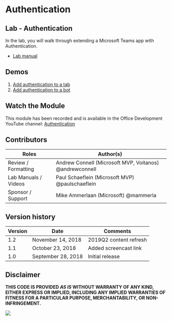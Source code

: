 # Authentication

## Lab - Authentication

In the lab, you will walk through extending a Microsoft Teams app with Authentication.

- [Lab manual](./Lab.md)

## Demos

1. [Add authentication to a tab](./Demos/01-add-authentication-tab/README.md)
1. [Add authentication to a bot](./Demos/02-add-authentication-bot/README.md)

## Watch the Module

This module has been recorded and is available in the Office Development YouTube channel: [Authentication](https://youtu.be/ZBh23Znp1TE)

## Contributors

|        Roles         |                        Author(s)                        |
| -------------------- | ------------------------------------------------------- |
| Review / Formatting  | Andrew Connell (Microsoft MVP, Voitanos) @andrewconnell |
| Lab Manuals / Videos | Paul Schaeflein (Microsoft MVP) @paulschaeflein         |
| Sponsor / Support    | Mike Ammerlaan (Microsoft) @mammerla                    |

## Version history

| Version |        Date        |       Comments         |
| ------- | ------------------ | ---------------------- |
| 1.2     | November 14, 2018  | 2019Q2 content refresh |
| 1.1     | October 23, 2018   | Added screencast link  |
| 1.0     | September 28, 2018 | Initial release        |

## Disclaimer

**THIS CODE IS PROVIDED *AS IS* WITHOUT WARRANTY OF ANY KIND, EITHER EXPRESS OR IMPLIED, INCLUDING ANY IMPLIED WARRANTIES OF FITNESS FOR A PARTICULAR PURPOSE, MERCHANTABILITY, OR NON-INFRINGEMENT.**

<img src="https://telemetry.sharepointpnp.com/TrainingContent/Teams/03-authentication" />